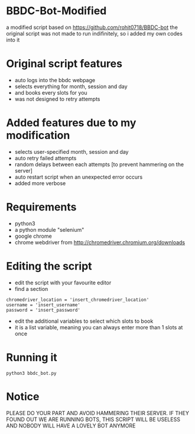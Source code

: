 # BBDC-Bot-Modified
a modified script based on https://github.com/rohit0718/BBDC-bot
the original script was not made to run indifinitely, so i added my own codes into it

# Original script features
- auto logs into the bbdc webpage
- selects everything for month, session and day
- and books every slots for you
- was not designed to retry attempts

# Added features due to my modification
- selects user-specified month, session and day
- auto retry failed attempts
- random delays between each attempts [to prevent hammering on the server]
- auto restart script when an unexpected error occurs
- added more verbose


# Requirements
- python3
- a python module "selenium"
- google chrome
- chrome webdriver from http://chromedriver.chromium.org/downloads

# Editing the script
- edit the script with your favourite editor
- find a section
```
chromedriver_location = 'insert_chromedriver_location'
username = 'insert_username'
password = 'insert_password'
```
- edit the additional variables to select which slots to book
- it is a list variable, meaning you can always enter more than 1 slots at once

# Running it
```
python3 bbdc_bot.py
```

# Notice
PLEASE DO YOUR PART AND AVOID HAMMERING THEIR SERVER. IF THEY FOUND OUT WE ARE RUNNING BOTS, THIS SCRIPT WILL BE USELESS AND NOBODY WILL HAVE A LOVELY BOT ANYMORE
